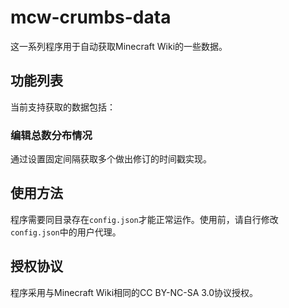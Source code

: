# mcw-crumbs-data
这一系列程序用于自动获取Minecraft Wiki的一些数据。

## 功能列表
当前支持获取的数据包括：

### 编辑总数分布情况
通过设置固定间隔获取多个做出修订的时间戳实现。

## 使用方法
程序需要同目录存在`config.json`才能正常运作。使用前，请自行修改`config.json`中的用户代理。

## 授权协议
程序采用与Minecraft Wiki相同的CC BY-NC-SA 3.0协议授权。
